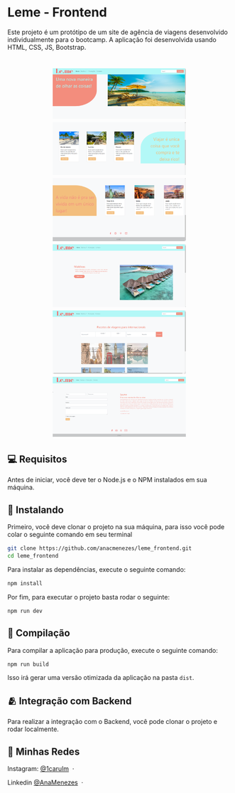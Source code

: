 <h1>Leme - Frontend</h1>

Este projeto é um protótipo de um site de agência de viagens desenvolvido individualmente para o bootcamp. 
A aplicação foi desenvolvida usando HTML, CSS, JS, Bootstrap.

<h1 align="center">
    <img src="public/home (1).png" width="300"/>
    <img src="public/home (2).png" width="300"/>
    <img src="public/home (3).png" width="300"/>
    <img src="public/promocoes.png" width="300"/>
    <img src="public/destinos.png" width="300"/>
    <img src="public/contato.png" width="300"/>
</h1>

## 💻 Requisitos

Antes de iniciar, você deve ter o Node.js e o NPM instalados em sua máquina.

## 🚀 Instalando

Primeiro, você deve clonar o projeto na sua máquina, para isso você
pode colar o seguinte comando em seu terminal

```bash
git clone https://github.com/anacmenezes/leme_frontend.git
cd leme_frontend
```

Para instalar as dependências, execute o seguinte comando:

```bash
npm install
```

Por fim, para executar o projeto basta rodar o seguinte:

```bash
npm run dev
```

## 🔧 Compilação

Para compilar a aplicação para produção, execute o seguinte comando:

```bash
npm run build
```
Isso irá gerar uma versão otimizada da aplicação na pasta `dist`.

## 🫂 Integração com Backend

Para realizar a integração com o Backend, você pode clonar o projeto e rodar localmente.

## 📱 Minhas Redes

Instagram: [@1carulm](https://www.instagram.com/1carulm/) &nbsp;&middot;&nbsp;

Linkedin [@AnaMenezes](https://www.linkedin.com/in/ana-menezes-882a8b257/) &nbsp;&middot;&nbsp;
